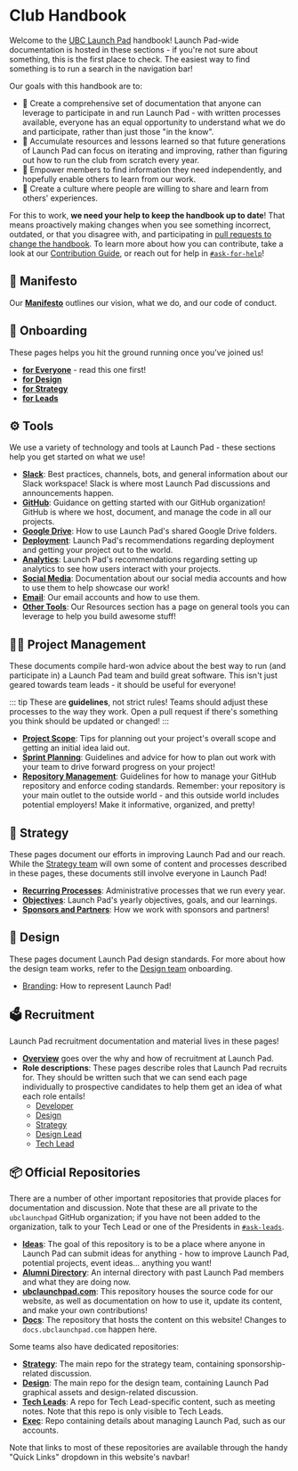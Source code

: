 # Club Handbook

Welcome to the [UBC Launch Pad](https://ubclaunchpad.com/) handbook! Launch Pad-wide documentation is hosted in these sections - if you're not sure about something, this is the first place to check. The easiest way to find something is to run a search in the navigation bar!

Our goals with this handbook are to:

- 📝 Create a comprehensive set of documentation that anyone can leverage to participate in and run Launch Pad - with written processes available, everyone has an equal opportunity to understand what we do and participate, rather than just those "in the know".
- 🧠 Accumulate resources and lessons learned so that future generations of Launch Pad can focus on iterating and improving, rather than figuring out how to run the club from scratch every year.
- 💪 Empower members to find information they need independently, and hopefully enable others to learn from our work.
- 💬 Create a culture where people are willing to share and learn from others' experiences.

For this to work, **we need your help to keep the handbook up to date**! That means proactively making changes when you see something incorrect, outdated, or that you disagree with, and participating in [pull requests to change the handbook](https://github.com/ubclaunchpad/docs/pulls). To learn more about how you can contribute, take a look at our [Contribution Guide](/CONTRIBUTING.md), or reach out for help in [`#ask-for-help`](https://ubclaunchpad.slack.com/messages/CJXM08QBB)!

## 🔖 Manifesto

Our [**Manifesto**](manifesto.md) outlines our vision, what we do, and our code of conduct.

## 🚀 Onboarding

These pages helps you hit the ground running once you've joined us!

- [**for Everyone**](./onboarding/everyone.md) - read this one first!
- [**for Design**](./onboarding/design.md)
- [**for Strategy**](./onboarding/strategy.md)
- [**for Leads**](./onboarding/leads.md)

## ⚙️ Tools

We use a variety of technology and tools at Launch Pad - these sections help you get started on what we use!

- [**Slack**](./tools/slack.md): Best practices, channels, bots, and general information about our Slack workspace! Slack is where most Launch Pad discussions and announcements happen.
- [**GitHub**](./tools/github.md): Guidance on getting started with our GitHub organization! GitHub is where we host, document, and manage the code in all our projects.
- [**Google Drive**](./tools/drive.md): How to use Launch Pad's shared Google Drive folders.
- [**Deployment**](./tools/deployment.md): Launch Pad's recommendations regarding deployment and getting your project out to the world.
- [**Analytics**](./tools/analytics.md): Launch Pad's recommendations regarding setting up analytics to see how users interact with your projects.
- [**Social Media**](./tools/social-media.md): Documentation about our social media accounts and how to use them to help showcase our work!
- [**Email**](./tools/email.md): Our email accounts and how to use them.
- [**Other Tools**](../resources/tools.md): Our Resources section has a page on general tools you can leverage to help you build awesome stuff!

## 👨‍💼 Project Management

These documents compile hard-won advice about the best way to run (and participate in) a Launch Pad team and build great software. This isn't just geared towards team leads - it should be useful for everyone!

::: tip
These are **guidelines**, not strict rules! Teams should adjust these processes to the way they work. Open a pull request if there's something you think should be updated or changed!
:::

- [**Project Scope**](./project-management/scope.md): Tips for planning out your project's overall scope and getting an initial idea laid out.
- [**Sprint Planning**](./project-management/sprints.md): Guidelines and advice for how to plan out work with your team to drive forward progress on your project!
- [**Repository Management**](./project-management/repositories.md): Guidelines for how to manage your GitHub repository and enforce coding standards. Remember: your repository is your main outlet to the outside world - and this outside world includes potential employers! Make it informative, organized, and pretty!

## 💼 Strategy

These pages document our efforts in improving Launch Pad and our reach. While the [Strategy team](/handbook/onboarding/strategy.md) will own some of content and processes described in these pages, these documents still involve everyone in Launch Pad!

- [**Recurring Processes**](./strategy/recurring-processes.md): Administrative processes that we run every year.
- [**Objectives**](./strategy/objectives.md): Launch Pad's yearly objectives, goals, and our learnings.
- [**Sponsors and Partners**](./strategy/sponsors-and-partners.md): How we work with sponsors and partners!

## 🎨 Design

These pages document Launch Pad design standards. For more about how the design team works, refer to the [Design team](/handbook/onboarding/strategy.md) onboarding.

- [Branding](./design/branding.md): How to represent Launch Pad!

## 🗳️ Recruitment

Launch Pad recruitment documentation and material lives in these pages!

- [**Overview**](/handbook/recruitment/overview.md) goes over the why and how of recruitment at Launch Pad.
- **Role descriptions**: These pages describe roles that Launch Pad recruits for. They should be written such that we can send each page individually to prospective candidates to help them get an idea of what each role entails!
  - [Developer](./recruitment/developer.md)
  - [Design](./recruitment/designer.md)
  - [Strategy](./recruitment/strategy.md)
  - [Design Lead](./recruitment/design-lead.md)
  - [Tech Lead](./recruitment/tech-lead.md)

## 📦 Official Repositories

There are a number of other important repositories that provide places for documentation and discussion. Note that these are all private to the `ubclaunchpad` GitHub organization; if you have not been added to the organization, talk to your Tech Lead or one of the Presidents in [`#ask-leads`](https://ubclaunchpad.slack.com/messages/CK935RD3Q/).

- [**Ideas**](https://github.com/ubclaunchpad/ideas): The goal of this repository is to be a place where anyone in Launch Pad can submit ideas for anything - how to improve Launch Pad, potential projects, event ideas... anything you want!
- [**Alumni Directory**](https://github.com/ubclaunchpad/alumni-directory): An internal directory with past Launch Pad members and what they are doing now.
- [**ubclaunchpad.com**](https://github.com/ubclaunchpad/ubclaunchpad.com): This repository houses the source code for our website, as well as documentation on how to use it, update its content, and make your own contributions!
- [**Docs**](https://github.com/ubclaunchpad/ideas): The repository that hosts the content on this website! Changes to `docs.ubclaunchpad.com` happen here.

Some teams also have dedicated repositories:

- [**Strategy**](https://github.com/ubclaunchpad/strategy): The main repo for the strategy team, containing sponsorship-related discussion.
- [**Design**](https://github.com/ubclaunchpad/design): The main repo for the design team, containing Launch Pad graphical assets and design-related discussion.
- [**Tech Leads**](https://github.com/ubclaunchpad/tech-leads): A repo for Tech Lead-specific content, such as meeting notes. Note that this repo is only visible to Tech Leads.
- [**Exec**](https://github.com/ubclaunchpad/exec): Repo containing details about managing Launch Pad, such as our accounts.

Note that links to most of these repositories are available through the handy "Quick Links" dropdown in this website's navbar!
